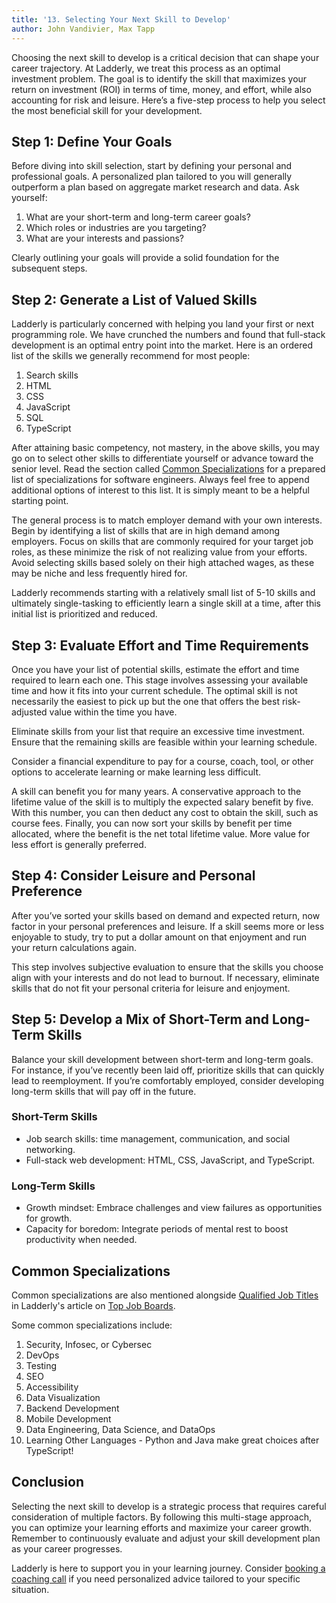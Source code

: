 ```yaml
---
title: '13. Selecting Your Next Skill to Develop'
author: John Vandivier, Max Tapp
---
```


Choosing the next skill to develop is a critical decision that can shape your career trajectory. At Ladderly, we treat this process as an optimal investment problem. The goal is to identify the skill that maximizes your return on investment (ROI) in terms of time, money, and effort, while also accounting for risk and leisure. Here’s a five-step process to help you select the most beneficial skill for your development.

## Step 1: Define Your Goals

Before diving into skill selection, start by defining your personal and professional goals. A personalized plan tailored to you will generally outperform a plan based on aggregate market research and data. Ask yourself:

1. What are your short-term and long-term career goals?
2. Which roles or industries are you targeting?
3. What are your interests and passions?

Clearly outlining your goals will provide a solid foundation for the subsequent steps.

## Step 2: Generate a List of Valued Skills

Ladderly is particularly concerned with helping you land your first or next programming role. We have crunched the numbers and found that full-stack development is an optimal entry point into the market. Here is an ordered list of the skills we generally recommend for most people:

1. Search skills
2. HTML
3. CSS
4. JavaScript
5. SQL
6. TypeScript

After attaining basic competency, not mastery, in the above skills, you may go on to select other skills to differentiate yourself or advance toward the senior level. Read the section called [Common Specializations](#common-specializations) for a prepared list of specializations for software engineers. Always feel free to append additional options of interest to this list. It is simply meant to be a helpful starting point.

The general process is to match employer demand with your own interests. Begin by identifying a list of skills that are in high demand among employers. Focus on skills that are commonly required for your target job roles, as these minimize the risk of not realizing value from your efforts. Avoid selecting skills based solely on their high attached wages, as these may be niche and less frequently hired for.

Ladderly recommends starting with a relatively small list of 5-10 skills and ultimately single-tasking to efficiently learn a single skill at a time, after this initial list is prioritized and reduced.

## Step 3: Evaluate Effort and Time Requirements

Once you have your list of potential skills, estimate the effort and time required to learn each one. This stage involves assessing your available time and how it fits into your current schedule. The optimal skill is not necessarily the easiest to pick up but the one that offers the best risk-adjusted value within the time you have.

Eliminate skills from your list that require an excessive time investment. Ensure that the remaining skills are feasible within your learning schedule.

Consider a financial expenditure to pay for a course, coach, tool, or other options to accelerate learning or make learning less difficult.

A skill can benefit you for many years. A conservative approach to the lifetime value of the skill is to multiply the expected salary benefit by five. With this number, you can then deduct any cost to obtain the skill, such as course fees. Finally, you can now sort your skills by benefit per time allocated, where the benefit is the net total lifetime value. More value for less effort is generally preferred.

## Step 4: Consider Leisure and Personal Preference

After you’ve sorted your skills based on demand and expected return, now factor in your personal preferences and leisure. If a skill seems more or less enjoyable to study, try to put a dollar amount on that enjoyment and run your return calculations again.

This step involves subjective evaluation to ensure that the skills you choose align with your interests and do not lead to burnout. If necessary, eliminate skills that do not fit your personal criteria for leisure and enjoyment.

## Step 5: Develop a Mix of Short-Term and Long-Term Skills

Balance your skill development between short-term and long-term goals. For instance, if you’ve recently been laid off, prioritize skills that can quickly lead to reemployment. If you’re comfortably employed, consider developing long-term skills that will pay off in the future.

### Short-Term Skills

- Job search skills: time management, communication, and social networking.
- Full-stack web development: HTML, CSS, JavaScript, and TypeScript.

### Long-Term Skills

- Growth mindset: Embrace challenges and view failures as opportunities for growth.
- Capacity for boredom: Integrate periods of mental rest to boost productivity when needed.

## Common Specializations

Common specializations are also mentioned alongside [Qualified Job Titles](https://www.ladderly.io/blog/2023-12-01-top-job-boards#qualified-job-titles) in Ladderly's article on [Top Job Boards](https://www.ladderly.io/blog/2023-12-01-top-job-boards).

Some common specializations include:

1. Security, Infosec, or Cybersec
2. DevOps
3. Testing
4. SEO
5. Accessibility
6. Data Visualization
7. Backend Development
8. Mobile Development
9. Data Engineering, Data Science, and DataOps
10. Learning Other Languages - Python and Java make great choices after TypeScript!

## Conclusion

Selecting the next skill to develop is a strategic process that requires careful consideration of multiple factors. By following this multi-stage approach, you can optimize your learning efforts and maximize your career growth. Remember to continuously evaluate and adjust your skill development plan as your career progresses.

Ladderly is here to support you in your learning journey. Consider [booking a coaching call](https://buy.stripe.com/cN2bMfbOQ2CX5dC7su) if you need personalized advice tailored to your specific situation.
